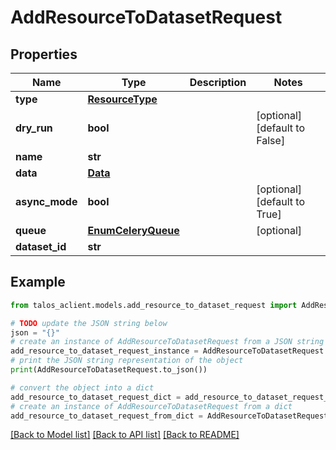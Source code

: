 # AddResourceToDatasetRequest


## Properties

Name | Type | Description | Notes
------------ | ------------- | ------------- | -------------
**type** | [**ResourceType**](ResourceType.md) |  | 
**dry_run** | **bool** |  | [optional] [default to False]
**name** | **str** |  | 
**data** | [**Data**](Data.md) |  | 
**async_mode** | **bool** |  | [optional] [default to True]
**queue** | [**EnumCeleryQueue**](EnumCeleryQueue.md) |  | [optional] 
**dataset_id** | **str** |  | 

## Example

```python
from talos_aclient.models.add_resource_to_dataset_request import AddResourceToDatasetRequest

# TODO update the JSON string below
json = "{}"
# create an instance of AddResourceToDatasetRequest from a JSON string
add_resource_to_dataset_request_instance = AddResourceToDatasetRequest.from_json(json)
# print the JSON string representation of the object
print(AddResourceToDatasetRequest.to_json())

# convert the object into a dict
add_resource_to_dataset_request_dict = add_resource_to_dataset_request_instance.to_dict()
# create an instance of AddResourceToDatasetRequest from a dict
add_resource_to_dataset_request_from_dict = AddResourceToDatasetRequest.from_dict(add_resource_to_dataset_request_dict)
```
[[Back to Model list]](../README.md#documentation-for-models) [[Back to API list]](../README.md#documentation-for-api-endpoints) [[Back to README]](../README.md)


